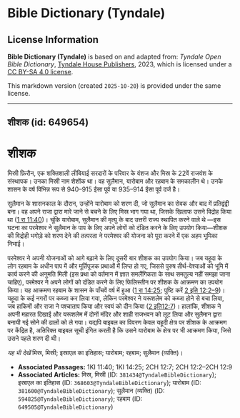 # Bible Dictionary (Tyndale)

## License Information

**Bible Dictionary (Tyndale)** is based on and adapted from: _Tyndale Open Bible Dictionary_, [Tyndale House Publishers](https://tyndaleopenresources.com/), 2023, which is licensed under a [CC BY-SA 4.0 license](https://creativecommons.org/licenses/by-sa/4.0/legalcode.en).

This markdown version (created `2025-10-20`) is provided under the same license.



--------------------------------

## शीशक (id: 649654)

शीशक
====

मिस्री फ़िरौन, एक शक्तिशाली लीबियाई सरदारों के परिवार के वंशज और मिस्र के 22वें राजवंश के संस्थापक। उनका मिस्री नाम शेशोंक था। वह सुलैमान, यारोबाम और रहबाम के समकालीन थे। उनके शासन के वर्ष विभिन्न रूप से 940–915 ईसा पूर्व या 935–914 ईसा पूर्व दर्ज है।

सुलैमान के शासनकाल के दौरान, उन्होंने यारोबाम को शरण दी, जो सुलैमान का सेवक और बाद में प्रतिद्वंद्वी बना। वह अपने राजा द्वारा मारे जाने से बचने के लिए मिस्र भाग गया था, जिसके खिलाफ उसने विद्रोह किया था ([1 रा 11:40](https://ref.ly/1Kgs11:40))। चूंकि यारोबाम, सुलैमान की मृत्यु के बाद उत्तरी राज्य स्थापित करने वाले थे —इस घटना का परमेश्वर ने सुलैमान के पाप के लिए अपने लोगों को दंडित करने के लिए उपयोग किया—शीशक की विद्रोही भगोड़े को शरण देने की तत्परता ने परमेश्वर की योजना को पूरा करने में एक अहम भूमिका निभाई।

परमेश्वर ने अपनी योजनाओं को आगे बढ़ाने के लिए दूसरी बार शीशक का उपयोग किया। जब यहूदा के लोग रहबाम के अधीन पाप में और मूर्तिपूजक प्रथाओं में लिप्त हो गए, जिससे पुरुष तीर्थ\-वेश्याओं को भूमि में कार्य करने की अनुमति मिली (इस प्रथा को वर्तमान में ज्ञात समलैंगिकता के साथ समतुल्य नहीं समझा जाना चाहिए), परमेश्वर ने अपने लोगों को दंडित करने के लिए फिलिस्तीन पर शीशक के आक्रमण का उपयोग किया। यह आक्रमण रहबाम के शासन के पाँचवें वर्ष में हुआ ([1 रा 14:25](https://ref.ly/1Kgs14:25); पुष्टि करें [2 इति 12:2–9](https://ref.ly/2Chr12:2-2Chr12:9))। यहूदा के कई नगरों पर कब्जा कर लिया गया, लेकिन परमेश्वर ने यरूशलेम को कब्जा होने से बचा लिया, जब हाकिमों और राजा ने पश्चाताप किया और स्वयं को दीन किया ([2 इति12:7](https://ref.ly/2Chr12:7))। हालांकि, शीशक ने अपनी महारत दिखाई और यरूशलेम में दोनों मंदिर और शाही राजभवन को लूट लिया और सुलैमान द्वारा बनायी गई सोने की ढालों को ले गया। यद्यपि बाइबल का विवरण केवल यहूदी क्षेत्र पर शीशक के आक्रमण पर केंद्रित है, अतिरिक्त बाइबल सूची इंगित करती है कि उसने यारोबाम के क्षेत्र पर भी आक्रमण किया, जिसे उसने पहले शरण दी थी।

*यह भी देखें* मिस्र, मिस्री; इस्राएल का इतिहास; यारोबाम; रहबाम; सुलैमान (व्यक्ति)।

* **Associated Passages:** 1KI 11:40; 1KI 14:25; 2CH 12:7; 2CH 12:2–2CH 12:9
* **Associated Articles:** मिस्र, मिस्री (ID: `381434@TyndaleBibleDictionary`); इस्राएल का इतिहास  (ID: `368603@TyndaleBibleDictionary`); यारोबाम (ID: `381600@TyndaleBibleDictionary`); सुलैमान (व्यक्ति) (ID: `594825@TyndaleBibleDictionary`); रहबाम (ID: `649505@TyndaleBibleDictionary`)

